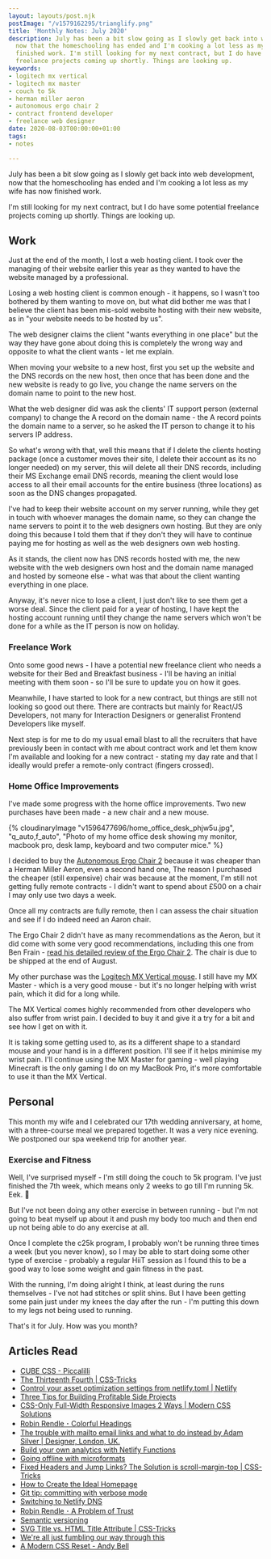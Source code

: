 ```yaml
---
layout: layouts/post.njk
postImage: "/v1579162295/trianglify.png"
title: 'Monthly Notes: July 2020'
description: July has been a bit slow going as I slowly get back into web development,
  now that the homeschooling has ended and I'm cooking a lot less as my wife has now
  finished work. I'm still looking for my next contract, but I do have some potential
  freelance projects coming up shortly. Things are looking up.
keywords:
- logitech mx vertical
- logitech mx master
- couch to 5k
- herman miller aeron
- autonomous ergo chair 2
- contract frontend developer
- freelance web designer
date: 2020-08-03T00:00:00+01:00
tags:
- notes

---
```

July has been a bit slow going as I slowly get back into web development, now that the homeschooling has ended and I'm cooking a lot less as my wife has now finished work.

I'm still looking for my next contract, but I do have some potential freelance projects coming up shortly. Things are looking up.

## Work

Just at the end of the month, I lost a web hosting client. I took over the managing of their website earlier this year as they wanted to have the website managed by a professional.

Losing a web hosting client is common enough - it happens, so I wasn't too bothered by them wanting to move on, but what did bother me was that I believe the client has been mis-sold website hosting with their new website, as in "your website needs to be hosted by us".

The web designer claims the client "wants everything in one place" but the way they have gone about doing this is completely the wrong way and opposite to what the client wants - let me explain.

When moving your website to a new host, first you set up the website and the DNS records on the new host, then once that has been done and the new website is ready to go live, you change the name servers on the domain name to point to the new host.

What the web designer did was ask the clients' IT support person (external company) to change the A record on the domain name - the A record points the domain name to a server, so he asked the IT person to change it to his servers IP address.

So what's wrong with that, well this means that if I delete the clients hosting package (once a customer moves their site, I delete their account as its no longer needed) on my server, this will delete all their DNS records, including their MS Exchange email DNS records, meaning the client would lose access to all their email accounts for the entire business (three locations) as soon as the DNS changes propagated.

I've had to keep their website account on my server running, while they get in touch with whoever manages the domain name, so they can change the name servers to point it to the web designers own hosting. But they are only doing this because I told them that if they don't they will have to continue paying me for hosting as well as the web designers own web hosting.

As it stands, the client now has DNS records hosted with me, the new website with the web designers own host and the domain name managed and hosted by someone else - what was that about the client wanting everything in one place.

Anyway, it's never nice to lose a client, I just don't like to see them get a worse deal. Since the client paid for a year of hosting, I have kept the hosting account running until they change the name servers which won't be done for a while as the IT person is now on holiday.

### Freelance Work

Onto some good news - I have a potential new freelance client who needs a website for their Bed and Breakfast business - I'll be having an initial meeting with them soon - so I'll be sure to update you on how it goes.

Meanwhile, I have started to look for a new contract, but things are still not looking so good out there. There are contracts but mainly for React/JS Developers, not many for Interaction Designers or generalist Frontend Developers like myself.

Next step is for me to do my usual email blast to all the recruiters that have previously been in contact with me about contract work and let them know I'm available and looking for a new contract - stating my day rate and that I ideally would prefer a remote-only contract (fingers crossed).

### Home Office Improvements

I've made some progress with the home office improvements. Two new purchases have been made - a new chair and a new mouse.

{% cloudinaryImage "v1596477696/home_office_desk_phjw5u.jpg", "q_auto,f_auto", "Photo of my home office desk showing my monitor, macbook pro, desk lamp, keyboard and two computer mice." %}

I decided to buy the [Autonomous Ergo Chair 2](https://www.autonomous.ai/office-chairs/ergonomic-chair "Autonomous Ergo Chair 2") because it was cheaper than a Herman Miller Aeron, even a second hand one, The reason I purchased the cheaper (still expensive) chair was because at the moment, I'm still not getting fully remote contracts - I didn't want to spend about £500 on a chair I may only use two days a week.

Once all my contracts are fully remote, then I can assess the chair situation and see if I do indeed need an Aaron chair.

The Ergo Chair 2 didn't have as many recommendations as the Aeron, but it did come with some very good recommendations, including this one from Ben Frain - [read his detailed review of the Ergo Chair 2](https://benfrain.com/review-autonomous-ergochair-2-office-chair/ "Autonomous Ergo Chair 2 Review"). The chair is due to be shipped at the end of August.

My other purchase was the [Logitech MX Vertical mouse](https://www.logitech.com/en-us/product/mx-vertical-ergonomic-mouse "Logitech MX Vertical mouse"). I still have my MX Master - which is a very good mouse - but it's no longer helping with wrist pain, which it did for a long while.

The MX Vertical comes highly recommended from other developers who also suffer from wrist pain. I decided to buy it and give it a try for a bit and see how I get on with it.

It is taking some getting used to, as its a different shape to a standard mouse and your hand is in a different position. I'll see if it helps minimise my wrist pain. I'll continue using the MX Master for gaming - well playing Minecraft is the only gaming I do on my MacBook Pro, it's more comfortable to use it than the MX Vertical.

## Personal

This month my wife and I celebrated our 17th wedding anniversary, at home, with a three-course meal we prepared together. It was a very nice evening. We postponed our spa weekend trip for another year.

### Exercise and Fitness

Well, I've surprised myself - I'm still doing the couch to 5k program. I've just finished the 7th week, which means only 2 weeks to go till I'm running 5k. Eek. 😬

But I've not been doing any other exercise in between running - but I'm not going to beat myself up about it and push my body too much and then end up not being able to do any exercise at all.

Once I complete the c25k program, I probably won't be running three times a week (but you never know), so I may be able to start doing some other type of exercise - probably a regular HiiT session as I found this to be a good way to lose some weight and gain fitness in the past.

With the running, I'm doing alright I think, at least during the runs themselves - I've not had stitches or split shins. But I have been getting some pain just under my knees the day after the run - I'm putting this down to my legs not being used to running.

That's it for July. How was you month?

## Articles Read

* [CUBE CSS - Piccalilli](https://piccalil.li/cube-css/ "CUBE CSS - Piccalilli")
* [The Thirteenth Fourth | CSS-Tricks](https://css-tricks.com/the-thirteenth-fourth/ "The Thirteenth Fourth | CSS-Tricks")
* [Control your asset optimization settings from netlify.toml | Netlify](https://www.netlify.com/blog/2019/08/05/control-your-asset-optimization-settings-from-netlify.toml/ "Control your asset optimization settings from netlify.toml | Netlify")
* [Three Tips for Building Profitable Side Projects](https://dev.to/csallen/three-tips-for-building-profitable-side-projects-3lmf "Three Tips for Building Profitable Side Projects")
* [CSS-Only Full-Width Responsive Images 2 Ways | Modern CSS Solutions](https://moderncss.dev/css-only-full-width-responsive-images-2-ways/ "CSS-Only Full-Width Responsive Images 2 Ways | Modern CSS Solutions")
* [Robin Rendle ･ Colorful Headings](https://www.robinrendle.com/notes/colorful-headings.html "Robin Rendle ･ Colorful Headings")
* [The trouble with mailto email links and what to do instead by Adam Silver | Designer, London, UK.](https://adamsilver.io/articles/the-trouble-with-mailto-email-links-and-what-to-do-instead/ "The trouble with mailto email links and what to do instead by Adam Silver | Designer, London, UK.")
* [Build your own analytics with Netlify Functions](https://oliverjam.es/blog/diy-analytics-netlify-functions/ "Build your own analytics with Netlify Functions")
* [Going offline with microformats](https://adactio.com/journal/15844 "Going offline with microformats")
* [Fixed Headers and Jump Links? The Solution is scroll-margin-top | CSS-Tricks](https://css-tricks.com/fixed-headers-and-jump-links-the-solution-is-scroll-margin-top/ "Fixed Headers and Jump Links? The Solution is scroll-margin-top | CSS-Tricks")
* [How to Create the Ideal Homepage](https://thetaproom.com/blogs/whats-on-tap/how-to-create-the-ideal-homepage "How to Create the Ideal Homepage")
* [Git tip: committing with verbose mode](https://tekin.co.uk/2020/03/git-commit-verbose-mode "Git tip: committing with verbose mode")
* [Switching to Netlify DNS](https://david.darn.es/tutorial/2020/07/28/switching-to-netlify-dns/ "Switching to Netlify DNS")
* [Robin Rendle ･ A Problem of Trust](https://www.robinrendle.com/notes/a-problem-of-trust.html "Robin Rendle ･ A Problem of Trust")
* [Semantic versioning](https://gomakethings.com/semantic-versioning/ "Semantic versioning")
* [SVG Title vs. HTML Title Attribute | CSS-Tricks](https://css-tricks.com/svg-title-vs-html-title-attribute/ "SVG Title vs. HTML Title Attribute | CSS-Tricks")
* [We're all just fumbling our way through this](https://gomakethings.com/were-all-just-fumbling-our-way-through-this/ "We're all just fumbling our way through this")
* [A Modern CSS Reset - Andy Bell](https://hankchizljaw.com/wrote/a-modern-css-reset/ "A Modern CSS Reset - Andy Bell")